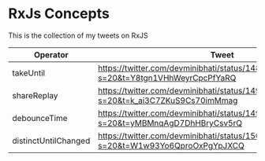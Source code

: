 # RxJs Concepts


This is the collection of my tweets on RxJS

| Operator             | Tweet                                                                                     | Working Example                              |
|----------------------|-------------------------------------------------------------------------------------------|----------------------------------------------|
| takeUntil            | https://twitter.com/devminibhati/status/1485629183602868228?s=20&t=Y8tgn1VHhWeyrCpcPfYaRQ | https://codesandbox.io/s/awesome-germain-fbvfn
| shareReplay          | https://twitter.com/devminibhati/status/1495311544821096453?s=20&t=k_ai3C7ZKuS9Cs70imMmag | https://codesandbox.io/s/sharereplay-v2-tnen7g
| debounceTime         | https://twitter.com/devminibhati/status/1498246162620751872?s=20&t=yMBMnqAgD7DhHBryCsv5rQ | https://codesandbox.io/s/debouncetime-rxjs-q4kom
| distinctUntilChanged | https://twitter.com/devminibhati/status/1501593623473037315?s=20&t=W1w93Yo6QproOxPgYpJXCQ | https://codesandbox.io/s/distinct-until-changed-v1-6mmtr6
